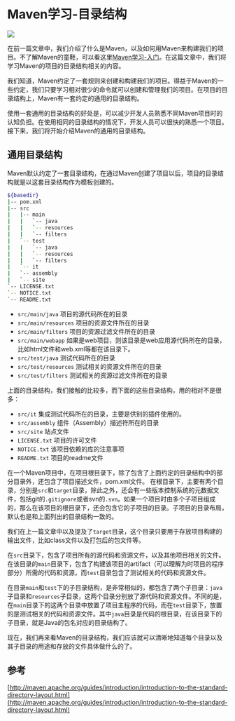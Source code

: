 # Maven学习-目录结构

![](http://images2015.cnblogs.com/blog/579605/201510/579605-20151006201653362-859581753.png)

在前一篇文章中，我们介绍了什么是Maven，以及如何用Maven来构建我们的项目。不了解Maven的童鞋，可以看这里[Maven学习-入门](http://www.cnblogs.com/now-fighting/p/4857625.html)。在这篇文章中，我们将学习Maven的项目的目录结构相关的内容。

我们知道，Maven约定了一套规则来创建和构建我们的项目。得益于Maven的一些约定，我们只要学习相对很少的命令就可以创建和管理我们的项目。在项目的目录结构上，Maven有一套约定的通用的目录结构。

使用一套通用的目录结构的好处是，可以减少开发人员熟悉不同Maven项目时的认知负担。在使用相同的目录结构的情况下，开发人员可以很快的熟悉一个项目。接下来，我们将开始介绍Maven的通用的目录结构。

## 通用目录结构

Maven默认约定了一套目录结构，在通过Maven创建了项目以后，项目的目录结构就是以这套目录结构作为模板创建的。

```bash
${basedir}
|-- pom.xml
|-- src
|	|-- main
|	|	`-- java
|	|	`-- resources
|	|	`-- filters
|	`-- test
|	|	`-- java
|	|	`-- resources
|	|	`-- filters
|	`-- it
|	`-- assembly
|	`-- site
`-- LICENSE.txt
`-- NOTICE.txt
`-- README.txt

```

* `src/main/java` 项目的源代码所在的目录
* `src/main/resources` 项目的资源文件所在的目录
* `src/main/filters` 项目的资源过滤文件所在的目录
* `src/main/webapp` 如果是web项目，则该目录是web应用源代码所在的目录，比如html文件和web.xml等都在该目录下。
* `src/test/java` 测试代码所在的目录
* `src/test/resources` 测试相关的资源文件所在的目录
* `src/test/filters` 测试相关的资源过滤文件所在的目录

上面的目录结构，我们接触的比较多，而下面的这些目录结构，用的相对不是很多：

* `src/it` 集成测试代码所在的目录，主要是供别的插件使用的。
* `src/assembly` 组件（Assembly）描述符所在的目录
* `src/site` 站点文件
* `LICENSE.txt` 项目的许可文件
* `NOTICE.txt` 该项目依赖的库的注意事项
* `README.txt` 项目的readme文件

在一个Maven项目中，在项目根目录下，除了包含了上面约定的目录结构中的部分目录外，还包含了项目描述文件，pom.xml文件。
在根目录下，主要有两个目录，分别是`src`和`target`目录，除此之外，还会有一些版本控制系统的元数据文件，包括git的`.gitignore`或者svn的`.svn`。如果一个项目时由多个子项目组成的，那么在该项目的根目录下，还会包含它的子项目的目录。子项目的目录布局，默认也是和上面列出的目录结构一致的。

我们在上一篇文章中以及提及了`target`目录，这个目录只要用于存放项目构建的输出文件，比如class文件以及打包后的包文件等。

在`src`目录下，包含了项目所有的源代码和资源文件，以及其他项目相关的文件。在该目录的`main`目录下，包含了构建该项目的artifact（可以理解为时项目的程序部分）所需的代码和资源，而`test`目录包含了测试相关的代码和资源文件。

在目录`main`和`test`下的子目录结构，是非常相似的，都包含了两个子目录：`java`子目录和`resources`子目录，这两个目录分别放了源代码和资源文件。不同的是，在`main`目录下的这两个目录中放置了项目主程序的代码，而在`test`目录下，放置的是测试相关的代码和资源文件。其中`java`目录是代码的根目录，在该目录下的子目录，就是Java的包名对应的目录结构了。

现在，我们再来看Maven的目录结构，我们应该就可以清晰地知道每个目录以及其子目录的用途和存放的文件具体做什么的了。

## 参考

[http://maven.apache.org/guides/introduction/introduction-to-the-standard-directory-layout.html](http://maven.apache.org/guides/introduction/introduction-to-the-standard-directory-layout.html)